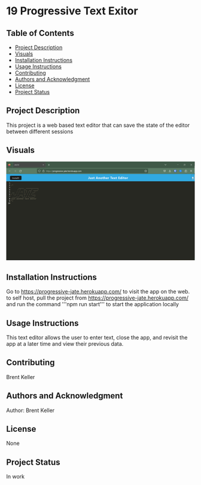 # 19 Progressive Text Exitor


## Table of Contents

- [Project Description](#project-description)
- [Visuals](#visuals)
- [Installation Instructions](#installation-instructions)
- [Usage Instructions](#usage-instructions)
- [Contributing](#contributing)
- [Authors and Acknowledgment](#authors-and-acknowledgment)
- [License](#license)
- [Project Status](#project-status)

## Project Description
This project is a web based text editor that can save the state of the editor between different sessions

## Visuals
 
 ![Website Visual](./appShowcase.png)


## Installation Instructions
Go to https://progressive-jate.herokuapp.com/ to visit the app on the web.
to self host, pull the project from https://progressive-jate.herokuapp.com/
and run the command '''npm run start''' to start the application locally

## Usage Instructions
This text editor allows the user to enter text, close the app, and revisit the app at a later time and view their previous data.


## Contributing
Brent Keller

## Authors and Acknowledgment
Author: Brent Keller

## License
None

## Project Status
In work